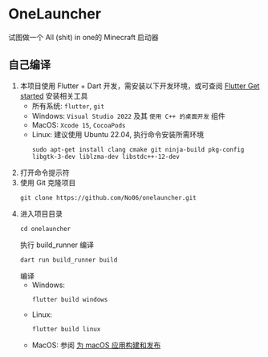 # OneLauncher

试图做一个 All (shit) in one的 Minecraft 启动器

## 自己编译

1. 本项目使用 Flutter + Dart 开发，需安装以下开发环境，或可查阅 [Flutter Get started](https://docs.flutter.dev/get-started) 安装相关工具
   - 所有系统: `flutter`, `git`
   - Windows: `Visual Studio 2022` 及其 `使用 C++ 的桌面开发` 组件
   - MacOS: `Xcode 15`, `CocoaPods`
   - Linux: 建议使用 Ubuntu 22.04, 执行命令安装所需环境
     ```
     sudo apt-get install clang cmake git ninja-build pkg-config libgtk-3-dev liblzma-dev libstdc++-12-dev
     ```
3. 打开命令提示符
4. 使用 Git 克隆项目
   ```
   git clone https://github.com/No06/onelauncher.git
   ```
5. 进入项目目录
   ```
   cd onelauncher
   ```
   执行 build_runner 编译
   ```
   dart run build_runner build
   ```
   编译
     - Windows:
       ```
       flutter build windows
       ```
     - Linux:
       ```
       flutter build linux
       ```
     - MacOS: 参阅 [为 macOS 应用构建和发布](https://flutter.cn/docs/deployment/macos)
